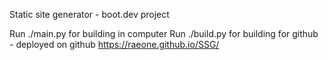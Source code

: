 Static site generator - boot.dev project

Run ./main.py for building in computer
Run ./build.py for building for github - deployed on github https://raeone.github.io/SSG/
